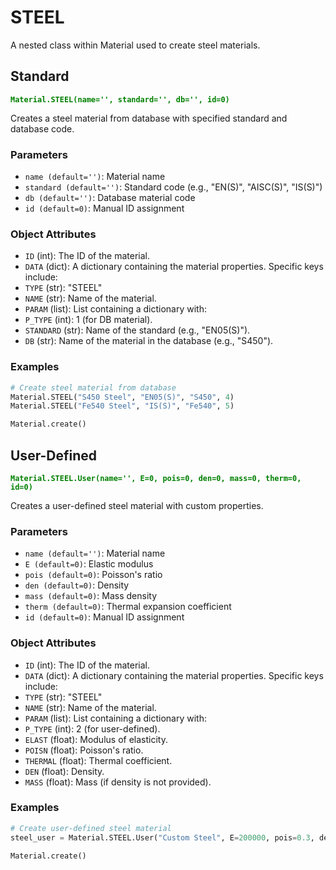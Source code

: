 # STEEL

A nested class within Material used to create steel materials.

## Standard
**<font color="green">`Material.STEEL(name='', standard='', db='', id=0)`</font>**

Creates a steel material from database with specified standard and database code.

### Parameters
* `name (default='')`: Material name
* `standard (default='')`: Standard code (e.g., "EN(S)", "AISC(S)", "IS(S)")
* `db (default='')`: Database material code
* `id (default=0)`: Manual ID assignment

### Object Attributes
* `ID` (int): The ID of the material.
* `DATA` (dict): A dictionary containing the material properties. Specific keys include:
* `TYPE` (str): "STEEL"
* `NAME` (str): Name of the material.
* `PARAM` (list): List containing a dictionary with:
* `P_TYPE` (int): 1 (for DB material).
* `STANDARD` (str): Name of the standard (e.g., "EN05(S)").
* `DB` (str): Name of the material in the database (e.g., "S450").

### Examples
```py
# Create steel material from database
Material.STEEL("S450 Steel", "EN05(S)", "S450", 4)
Material.STEEL("Fe540 Steel", "IS(S)", "Fe540", 5)

Material.create()
```

## User-Defined
**<font color="green">`Material.STEEL.User(name='', E=0, pois=0, den=0, mass=0, therm=0, id=0)`</font>**

Creates a user-defined steel material with custom properties.

### Parameters
* `name (default='')`: Material name
* `E (default=0)`: Elastic modulus
* `pois (default=0)`: Poisson's ratio
* `den (default=0)`: Density
* `mass (default=0)`: Mass density
* `therm (default=0)`: Thermal expansion coefficient
* `id (default=0)`: Manual ID assignment

### Object Attributes
* `ID` (int): The ID of the material.
* `DATA` (dict): A dictionary containing the material properties. Specific keys include:
* `TYPE` (str): "STEEL"
* `NAME` (str): Name of the material.
* `PARAM` (list): List containing a dictionary with:
* `P_TYPE` (int): 2 (for user-defined).
* `ELAST` (float): Modulus of elasticity.
* `POISN` (float): Poisson's ratio.
* `THERMAL` (float): Thermal coefficient.
* `DEN` (float): Density.
* `MASS` (float): Mass (if density is not provided).

### Examples
```py
# Create user-defined steel material
steel_user = Material.STEEL.User("Custom Steel", E=200000, pois=0.3, den=78.5, mass=7.85, therm=1.2e-5, id=6)

Material.create()
```
